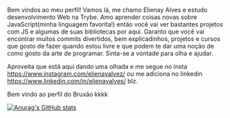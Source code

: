 Bem vindos ao meu perfil! Vamos lá, me chamo Elienay Alves e estudo desenvolvimento Web na Trybe. Amo aprender coisas novas sobre JavaScript(minha linguagem favorita!) então você vai ver  bastantes projetos com JS e algumas de suas bibliotecas por aqui. Garanto que você vai encontrar muitos commits divertidos, bem explicadinhos, projetos e cursos que gosto de fazer quando estou livre e que podem te dar uma noção de como gosto da arte de programar. Sinta-se a vontade para olha e ajudar.

Aproveita que está aqui dando uma olhada e me segue no insta https://www.instagram.com/elienayalvez/ ou me adiciona no linkedin https://www.linkedin.com/in/elienayalves/ blz.

Bem vindo ao perfil do Bruxão kkkk

[![Anurag's GitHub stats](https://github-readme-stats.vercel.app/api?username=Elienay-Alves&show_icons=true&count_private=true&theme=merko)](https://github.com/anuraghazra/github-readme-stats)